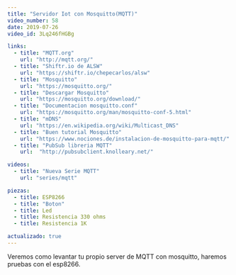 ```yaml
---
title: "Servidor Iot con Mosquitto(MQTT)"
video_number: 58
date: 2019-07-26
video_id: 3Lq246fHGBg

links:
  - title: "MQTT.org"
    url: "http://mqtt.org/"
  - title: "Shiftr.io de ALSW"
    url: "https://shiftr.io/chepecarlos/alsw"
  - title: "Mosquitto"
    url: "https://mosquitto.org/"
  - title: "Descargar Mosquitto"
    url: "https://mosquitto.org/download/"
  - title: "Documentacion mosquitto.conf"
    url: "https://mosquitto.org/man/mosquitto-conf-5.html"
  - title: "mDNS"
    url: "https://en.wikipedia.org/wiki/Multicast_DNS"
  - title: "Buen tutorial Mosquitto"
    url: "https://www.nociones.de/instalacion-de-mosquitto-para-mqtt/"
  - title: "PubSub libreria MQTT"
    url:  "http://pubsubclient.knolleary.net/"

videos:
  - title: "Nueva Serie MQTT"
    url: "series/mqtt"

piezas:
  - title: ESP8266
  - title: "Boton"
  - title: Led
  - title: Resistencia 330 ohms
  - title: Resistencia 1K

actualizado: true
---
```


Veremos como levantar tu propio server de MQTT con mosquitto, haremos pruebas con el esp8266.
